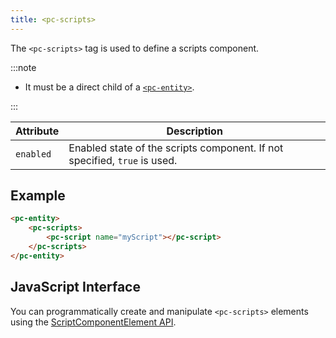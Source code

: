 ```yaml
---
title: <pc-scripts>
---
```


The `<pc-scripts>` tag is used to define a scripts component.

:::note

* It must be a direct child of a [`<pc-entity>`](pc-entity.md).

:::

| Attribute | Description |
| --- | --- |
| `enabled` | Enabled state of the scripts component. If not specified, `true` is used. |

## Example

```html
<pc-entity>
    <pc-scripts>
        <pc-script name="myScript"></pc-script>
    </pc-scripts>
</pc-entity>
```

## JavaScript Interface

You can programmatically create and manipulate `<pc-scripts>` elements using the [ScriptComponentElement API](https://api.playcanvas.com/classes/EngineWebComponents.ScriptComponentElement.html).
